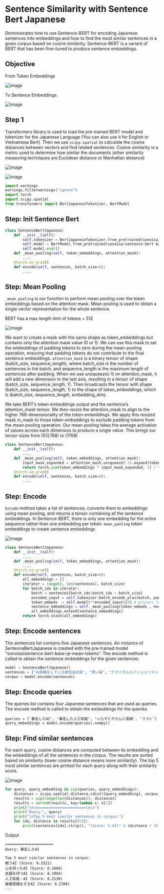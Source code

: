 # Sentence Similarity with Sentence Bert Japanese

Demonstrates how to use Sentence-BERT for encoding Japanese sentences into embeddings and how to find the most similar sentences in a given corpus based on cosine similarity. Sentence-BERT is a variant of BERT that has been fine-tuned to produce sentence embeddings. 

## Objective

From Token Embeddings

![image](https://github.com/hughiephan/DPL/assets/16631121/fd65f24c-0443-4c20-aeab-7b67997a9c44)

To Sentence Embeddings

![image](https://github.com/hughiephan/DPL/assets/16631121/6b24747d-aca8-4b14-baf3-8c0d72829940)


## Step 1
Transformers library is used to load the pre-trained BERT model and tokenizer for the Japanese Language (You can also use it for English or Vietnamese Bert). 
Then we use `scipy.spatial` to calculate the cosine distances between vectors and find related sentences. Cosine similarity is a metric used to determine how similar the documents (other similarity measuring techniques are Euclidean distance or Manhattan distance)

![image](https://github.com/hughiephan/DPL/assets/16631121/a92de1fa-a508-41b4-b1ac-4d095c95df44)

![image](https://github.com/hughiephan/DPL/assets/16631121/714f3f61-e76e-42d4-91e9-c508d91485bb)

```python
import warnings
warnings.filterwarnings("ignore")
import torch
import scipy.spatial
from transformers import BertJapaneseTokenizer, BertModel
```



## Step: Init Sentence Bert
```python 
class SentenceBertJapanese:
    def __init__(self):
        self.tokenizer = BertJapaneseTokenizer.from_pretrained(sonoisa/sentence-bert-base-ja-mean-tokens)
        self.model = BertModel.from_pretrained(sonoisa/sentence-bert-base-ja-mean-tokens)
        self.model.eval()
    def _mean_pooling(self, token_embeddings, attention_mask):
        ....
    @torch.no_grad()
    def encode(self, sentences, batch_size=8):
        ....
```

## Step: Mean Pooling

`_mean_pooling` is our function to perform mean pooling over the token embeddings based on the attention mask. Mean pooling is used to obtain a single vector representation for the whole sentence.

BERT has a max length limit of tokens = 512

![image](https://github.com/hughiephan/DPL/assets/16631121/45f9e2e1-2993-492d-9f89-733539533bb2)

We want to create a mask with the same shape as token_embeddings but contains only the attention mask value (0 or 1). We can use this mask to set the embeddings of padding tokens to zero during the mean-pooling operation, ensuring that padding tokens do not contribute to the final sentence embeddings. `attention_mask` is a binary tensor of shape (batch_size, sequence_length), where batch_size is the number of sentences in the batch, and sequence_length is the maximum length of sentences after padding. When we use unsqueeze(-1) on attention_mask, it will add a new dimension to the last axis, resulting in a tensor of shape (batch_size, sequence_length, 1). Then broadcasts the tensor with shape (batch_size, sequence_length, 1) to the shape of token_embeddings, which is (batch_size, sequence_length, embedding_dim).

We take BERT’s token embeddings output and the sentence’s attention_mask tensor. We then resize the attention_mask to align to the higher 768-dimensionality of the token embeddings. We apply this resized mask in_mask to those token embeddings to exclude padding tokens from the mean pooling operation. Our mean pooling takes the average activation of values across each dimension to produce a single value. This brings our tensor sizes from (512*768) to (1*768)

```python
class SentenceBertJapanese:
    def __init__(self):
        ....
    def _mean_pooling(self, token_embeddings, attention_mask):
        input_mask_expanded = attention_mask.unsqueeze(-1).expand(token_embeddings.size()).float()
        return torch.sum(token_embeddings * input_mask_expanded, 1) / torch.clamp(input_mask_expanded.sum(1), min=1e-9)
    @torch.no_grad()
    def encode(self, sentences, batch_size=8):
        ....
```

## Step: Encode
`Encode` method takes a list of sentences, converts them to embeddings using mean pooling, and returns a tensor containing all the sentence embeddings. In Sentence-BERT, there is only one embedding for the entire sequence rather than one embedding per token. `mean_pooling` token embeddings to create sentence embeddings

![image](https://github.com/hughiephan/DPL/assets/16631121/87de6fcc-7b0f-4b4b-8123-f927e915660f)

```python
class SentenceBertJapanese:
    def __init__(self):
        ....
    def _mean_pooling(self, token_embeddings, attention_mask):
        ....
    @torch.no_grad()
    def encode(self, sentences, batch_size=8):
        all_embeddings = []
        iterator = range(0, len(sentences), batch_size)
        for batch_idx in iterator:
            batch = sentences[batch_idx:batch_idx + batch_size]
            encoded_input = self.tokenizer.batch_encode_plus(batch, padding="longest", truncation=True, return_tensors="pt")
            token_embeds  = self.model(**encoded_input)[0] # process tokens through model and extract token embeddings
            sentence_embeddings = self._mean_pooling(token_embeds , encoded_input["attention_mask"])
            all_embeddings.extend(sentence_embeddings)
        return torch.stack(all_embeddings)
```

## Step: Encode sentences
The sentences list contains five Japanese sentences. An instance of SentenceBertJapanese is created with the pre-trained model "sonoisa/sentence-bert-base-ja-mean-tokens". The encode method is called to obtain the sentence embeddings for the given sentences.
```python
model = SentenceBertJapanese()
sentences = ["お辞儀をしている男性会社員", "笑い袋", "テクニカルエバンジェリスト（女性）", "戦うAI", "笑う男性（5段階）"]
corpus = model.encode(sentences)
```

## Step: Encode queries

The queries list contains four Japanese sentences that are used as queries. The encode method is called to obtain the embeddings for the queries.
```
queries = ['暴走したAI', '暴走した人工知能', 'いらすとやさんに感謝', 'つづく']
query_embeddings = model.encode(queries).numpy()
```

## Step: Find similar sentences
For each query, cosine distances are computed between its embedding and the embeddings of all the sentences in the corpus. The results are sorted based on similarity (lower cosine distance means more similarity). The top 5 most similar sentences are printed for each query along with their similarity score.

![image](https://github.com/hughiephan/DPL/assets/16631121/6d7c71e6-20ce-4f18-9bab-9dfbad29fa34)

```python
for query, query_embedding in zip(queries, query_embeddings):
    distances = scipy.spatial.distance.cdist([query_embedding], corpus, metric="cosine")[0]
    results = zip(range(len(distances)), distances)
    results = sorted(results, key=lambda x: x[1])
    print("\n\n======================\n\n")
    print("Query:", query)
    print("\nTop 5 most similar sentences in corpus:")
    for idx, distance in results[0:5]:
        print(sentences[idx].strip(), "(Score: %.4f)" % (distance / 2))
```


Output
```
======================
Query: 暴走したAI

Top 5 most similar sentences in corpus:
戦うAI (Score: 0.1521)
心を持ったAI (Score: 0.1666)
武器を持つAI (Score: 0.1994)
人工知能・AI (Score: 0.2130)
画像認識をするAI (Score: 0.2306)
...
```
